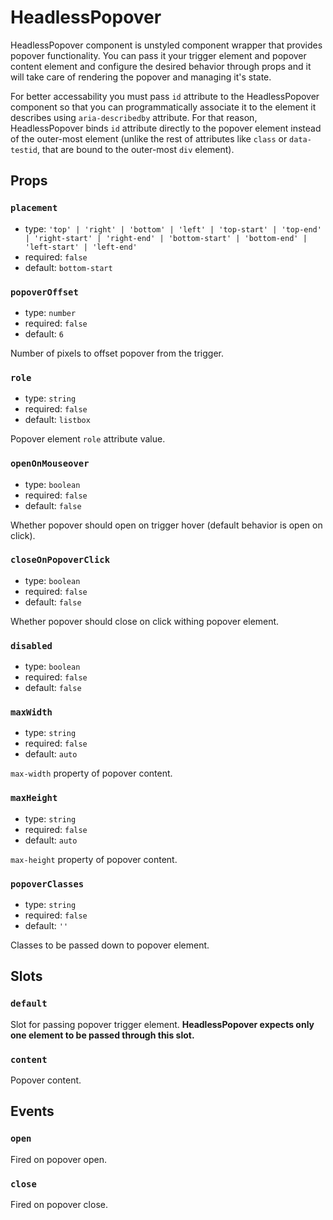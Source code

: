 # HeadlessPopover

HeadlessPopover component is unstyled component wrapper that provides popover functionality. You can pass it your trigger element and popover content element and configure the desired behavior through props and it will take care of rendering the popover and managing it's state.

For better accessability you must pass `id` attribute to the HeadlessPopover component so that you can programmatically associate it to the element it describes using `aria-describedby` attribute. For that reason, HeadlessPopover binds `id` attribute directly to the popover element instead of the outer-most element (unlike the rest of attributes like `class` or `data-testid`, that are bound to the outer-most `div` element).

## Props

### `placement`

* type: `'top' | 'right' | 'bottom' | 'left' | 'top-start' | 'top-end' | 'right-start' | 'right-end' | 'bottom-start' | 'bottom-end' | 'left-start' | 'left-end'`
* required: `false`
* default: `bottom-start`

### `popoverOffset`

* type: `number`
* required: `false`
* default: `6`

Number of pixels to offset popover from the trigger.

### `role`

* type: `string`
* required: `false`
* default: `listbox`

Popover element `role` attribute value.

### `openOnMouseover`

* type: `boolean`
* required: `false`
* default: `false`

Whether popover should open on trigger hover (default behavior is open on click).

### `closeOnPopoverClick`

* type: `boolean`
* required: `false`
* default: `false`

Whether popover should close on click withing popover element.

### `disabled`

* type: `boolean`
* required: `false`
* default: `false`

### `maxWidth`

* type: `string`
* required: `false`
* default: `auto`

`max-width` property of popover content.

### `maxHeight`

* type: `string`
* required: `false`
* default: `auto`

`max-height` property of popover content.

### `popoverClasses`

* type: `string`
* required: `false`
* default: `''`

Classes to be passed down to popover element.

## Slots

### `default`

Slot for passing popover trigger element. **HeadlessPopover expects only one element to be passed through this slot.**

### `content`

Popover content.

## Events

### `open`

Fired on popover open.

### `close`

Fired on popover close.
